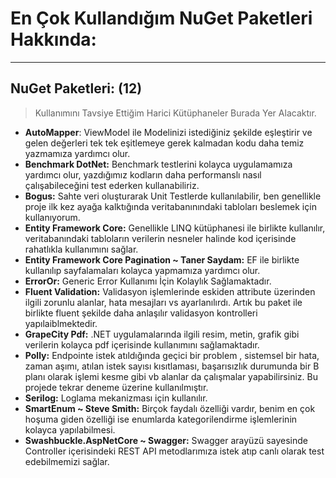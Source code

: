 # En Çok Kullandığım NuGet Paketleri Hakkında:
---
## NuGet Paketleri: (12)
> Kullanımını Tavsiye Ettiğim Harici Kütüphaneler Burada Yer Alacaktır. 

- **AutoMapper**: ViewModel ile Modelinizi istediğiniz şekilde eşleştirir ve gelen değerleri tek tek eşitlemeye gerek kalmadan kodu daha temiz yazmamıza yardımcı olur.
- **Benchmark DotNet:** Benchmark testlerini kolayca uygulamamıza yardımcı olur, yazdığımız kodların daha performanslı nasıl çalışabileceğini test ederken kullanabiliriz.
- **Bogus:** Sahte veri oluşturarak Unit Testlerde kullanılabilir, ben genellikle proje ilk kez ayağa kalktığında veritabanınındaki tabloları beslemek için kullanıyorum.
- **Entity Framework Core:** Genellikle LINQ kütüphanesi ile birlikte kullanılır, veritabanındaki tabloların verilerin nesneler halinde kod içerisinde rahatlıkla kullanımını sağlar.
- **Entity Framework Core Pagination ~ Taner Saydam:** EF ile birlikte kullanılıp sayfalamaları kolayca yapmamıza yardımcı olur. 
- **ErrorOr:** Generic Error Kullanımı İçin Kolaylık Sağlamaktadır.
- **Fluent Validation:** Validasyon işlemlerinde eskiden attribute üzerinden ilgili zorunlu alanlar, hata mesajları vs ayarlanılırdı. Artık bu paket ile birlikte fluent şekilde daha anlaşılır validasyon kontrolleri yapılaiblmektedir.
- **GrapeCity Pdf:** .NET uygulamalarında ilgili resim, metin, grafik gibi verilerin kolayca pdf içerisinde kullanımını sağlamaktadır.
- **Polly:** Endpointe istek atıldığında geçici bir problem , sistemsel bir hata, zaman aşımı, atılan istek sayısı kısıtlaması, başarısızlık durumunda bir B planı olarak işlemi kesme gibi vb alanlar da çalışmalar yapabilirsiniz. Bu projede tekrar deneme üzerine kullanılmıştır.
- **Serilog:** Loglama mekanizması için kullanılır.
- **SmartEnum ~ Steve Smith:** Birçok faydalı özelliği vardır, benim en çok hoşuma giden özelliği ise enumlarda kategorilendirme işlemlerinin kolayca yapılabilmesi.
- **Swashbuckle.AspNetCore ~ Swagger:** Swagger arayüzü sayesinde Controller içerisindeki REST API metodlarımıza istek atıp canlı olarak test edebilmemizi sağlar.
